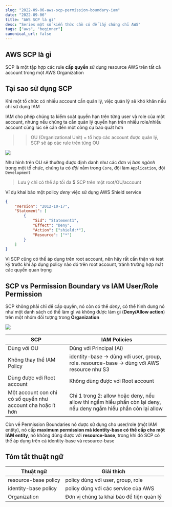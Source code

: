 ```yaml
---
slug: "2022-09-06-aws-scp-permission-boundary-iam"
date: "2022-09-06"
title: "AWS SCP là gì"
desc: "Series một số kiến thức cần có để lấy chứng chỉ AWS"
tags: ["aws", "beginner"]
canonical_url: false
---
```


## AWS SCP là gì

SCP là một tập hợp các rule **cấp quyền** sử dụng resource AWS trên tất cả account trong một AWS Organization

## Tại sao sử dụng SCP

Khi một tổ chức có nhiều account cần quản lý, việc quản lý sẽ khó khăn nếu chỉ sử dụng IAM

IAM cho phép chúng ta kiểm soát quyền hạn trên từng user và role của một account, nhưng nếu chúng ta cần quản lý quyền hạn trên nhiều role/nhiều account cùng lúc sẽ cần đến một công cụ bao quát hơn

>> OU (Organizational Unit) = tổ hợp các account được quản lý, SCP sẽ áp các rule trên từng OU

![](https://towardsthecloud.com/wp-content/uploads/aws-org-scp-diagram-1024x928.webp)

Như hình trên OU sẽ thường được định danh như các đơn vị *ban ngành* trong một tổ chức, chúng ta có *đội* nằm trong `Core`, đội làm `Application`, đội `Development`

> Lưu ý chỉ có thể áp tối đa **5** SCP trên một root/OU/account

Ví dụ khai báo một policy *deny* việc sử dụng AWS Shield service

```json
{
	"Version": "2012-10-17",
	"Statement": [
		{
			"Sid": "Statement1",
			"Effect": "Deny",
			"Action": ["shield:*"],
			"Resource": ["*"]
		}
	]
}
```

Vì SCP cũng có thể áp dụng trên root account, nên hãy rất cẩn thận và test kỹ trước khi áp dụng policy nào đó trên root account, tránh trường hợp mất các quyền quan trọng

## SCP vs Permission Boundary vs IAM User/Role Permission

SCP không phải chỉ để cấp quyền, nó còn có thể *deny*, có thể hình dung nó như một danh sách có thể làm gì và không được làm gì (**Deny/Allow action**) trên một nhóm đối tượng trong **Organization**

![](https://cloudacademy.com/wp-content/uploads/2021/03/Screenshot-2021-03-05-at-16.55.23.png)

| SCP | IAM Policies |
|--|--|
| Dùng với OU | Dùng với Principal (Ai) |
| Không thay thế IAM Policy | identity-base -> dùng với user, group, role. resource-base -> dùng với AWS resource như S3 |
| Dùng được với Root account | Không dùng được với Root account |
| Một account con chỉ có số quyền như account cha hoặc ít hơn | Chỉ 1 trong 2: allow hoặc deny, nếu allow thì ngầm hiểu phần còn lại deny, nếu deny ngầm hiều phần còn lại allow |

Còn về Permission Boundaries nó được sử dụng cho user/role (một IAM entity), nó cấp **maximum permission mà identity-base có thể cấp cho một IAM entity**, nó không dùng được với **resource-base**, trong khi đó SCP có thể áp dụng trên cả identity-base và resource-base

## Tóm tắt thuật ngữ
| Thuật ngữ | Giải thích |
|--|--|
| resource-base policy | policy dùng với user, group, role |
| identity-base policy | policy dùng với các service của AWS |
| Organization | Đơn vị chúng ta khai bảo để tiện quản lý |
